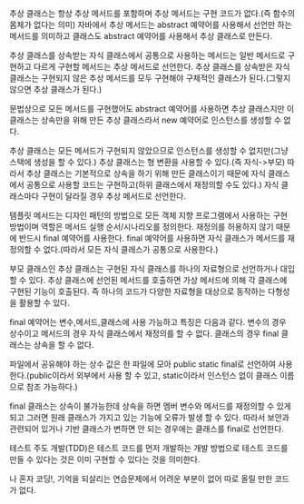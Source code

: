 추상 클래스는 항상 추상 메서드를 포함하며 추상 메서드는 구현 코드가 없다.(즉 함수의 몸체가 없다는 의미) 자바에서 추상 메서드는 abstract 예약어를 사용해서 선언만 하는 메서드를 의미하고 클래스도 abstract 예약어를 사용해서 추상 클래스로 만든다.

추상 클래스를 상속받는 자식 클래스에서 공통으로 사용하는 메서드는 일반 메서드로 구현하고 다르게 구현할 메서드는 추상 메서드로 선언한다. 추상 클래스를 상속받은 자식 클래스는 구현되지 않은 추상 메서드를 모두 구현해야 구체적인 클래스가 된다.(그렇지 않으면 추상 클래스가 된다.)

문법상으로 모든 메서드를 구현했어도 abstract 예약어를 사용하면 추상 클래스지만 이 클래스는 상속만을 위해 만든 추상 클래스라서 new 예약어로 인스턴스를 생성할 수 없다.

추상 클래스는 모든 메서드가 구현되지 않았으므로 인스턴스를 생성할 수 없지만(그냥 스택에 생성을 할 수 있다.) 추상 클래스는 형 변환을 사용할 수 있다.(즉 자식->부모) 따라서 추상 클래스는 기본적으로 상속을 하기 위해 만든 클래스이기 때문에 자식 클래스에서 공통으로 사용할 코드는 구현하고(하위 클래스에서 재정의할 수도 있다.) 자식 클래스마다 구현이 달라질 경우 추상 메서드로 선언한다.

템플릿 메서드는 디자인 패턴의 방법으로 모든 객체 지향 프로그램에서 사용하는 구현 방법이며 역할은 메서드 실행 순서/시나리오를 정의한다. 재정의를 허용하지 않기 때문에 반드시 final 예약어를 사용한다. final 예약어를 사용하면 자식 클래스가 메서드를 재정의할 수 없다.(따라서 모든 자식 클래스가 공통으로 사용한다.)

부모 클래스인 추상 클래스는 구현된 자식 클래스를 하나의 자료형으로 선언하거나 대입할 수 있다. 추상 클래스에 선언된 메서드를 호출하면 가상 메서드에 의해 각 클래스에 구현된 기능이 호출된다. 즉 하나의 코드가 다양한 자료형을 대상으로 동작하는 다형성을 활용할 수 있다.

final 예약어는 변수,메서드,클래스에 사용 가능하고 특징은 다음과 같다.
변수의 경우 상수이고 메서드의 경우 자식 클래스에서 재정의를 할 수 없다. 클래스의 경우 final 클래스는 상속을 할 수 없다.

파일에서 공유해야 하는 상수 값은 한 파일에 모아 public static final로 선언하여 사용한다.(public이라서 외부에서 사용 할 수 있고, static이라서 인스턴스 없이 클래스 이름으로 참조 가능하다.)

final 클래스는 상속이 불가능한데 상속을 하면 멤버 변수와 메서드를 재정의할 수 있게 되고 그러면 원래 클래스가 가지고 있는 기능에 오류가 발생 할 수 있다. 따라서 보안과 관련되어 있거나 기반 클래스가 변하면 안 되는 경우에는 클래스를 final로 선언한다.

테스트 주도 개발(TDD)은 테스트 코드를 먼저 개발하는 개발 방법으로 테스트 코드를 만들 수 있다는 것은 이미 구현할 수 있다는 것을 의미한다.

나 혼자 코딩!, 기억을 되살리는 연습문제에서 어려운 부분이 없어 따로 올릴 만한 코드가 없다.
